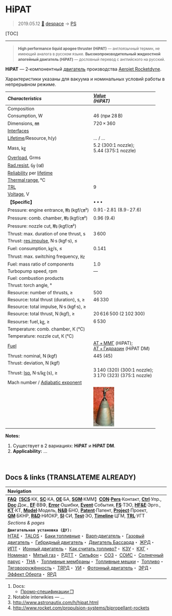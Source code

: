 # HiPAT
> 2019.05.12 [🚀](../index/index.md) [despace](index.md) → [PS](ps.md)

[TOC]

---

> <small>**High performance liquid apogee thruster (HiPAT)** — англоязычный термин, не имеющий аналога в русском языке. **Высокопроизводительный жидкостной апогейный двигатель (HiPAT)** — дословный перевод с английского на русский.</small>

**HiPAT** — 2‑компонентный [двигатель](ps.md) производства [Aerojet Rocketdyne](aerojet_rocketdyne.md).

Характеристики указаны для вакуума и номинальных условий работы в непрерывном режиме.

|*Characteristics*|*[Value](si.md)<br> (HiPAT)*|
|:--|:--|
|Composition| |
|Consumption, W|46 (при 28 В)|
|Dimensions, ㎜|720 × 360|
|[Interfaces](interface.md)| |
|[Lifetime](lifetime.md)/Resource, h(y)|… / …|
|Mass, ㎏|5.2 (300:1 nozzle);<br> 5.44 (375:1 nozzle)|
|[Overload](vibration.md), Grms| |
|[Rad.resist](ion_rad.md), ㏉ (㎭)| |
|[Reliability](qm.md) per [lifetime](lifetime.md)| |
|[Thermal range](tcs.md), ℃| |
|[TRL](trl.md)|9|
|[Voltage](voltage.md), V| |
|**【Specific】**|• • •|
|Pressure: engine entrance, ㎫ (kgf/㎝²)|0.91 ‑ 2.81 (8.9 ‑ 27.6)|
|Pressure: comb. chamber, ㎫ (kgf/㎝²)|0.96 (9.4)|
|Pressure: nozzle cut, ㎫ (kgf/㎝²)| |
|Thrust: max. duration of one thrust, s|3 600|
|Thrust: [res.impulse](ing.md), N·s (kgf·s), ≤| |
|Fuel: consumption, ㎏/s, ≤|0.141|
|Thrust: max. switching frequency, ㎐| |
|Fuel: mass ratio of components|1.0|
|Turbopump speed, rpm|—|
|Fuel: combustion products| |
|Thrust: torch angle, °| |
|Resource: number of thrusts, ≥|500|
|Resource: total thrust (duration), s, ≥|46 330|
|Resource: total impulse, N·s (kgf·s), ≥| |
|Resource: total thrust, N (kgf), ≥|20 616 500 (2 102 300)|
|Resourse: fuel, ㎏, ≥|6 530|
|Temperature: comb. chamber, К (℃)| |
|Temperature: nozzle cut, К (℃)| |
|[Fuel](fuel.md)|[АТ + ММГ](at_plus.md) (HiPAT);<br> [АТ + Гидразин](at_plus.md) (HiPAT DM)|
|Thrust: nominal, N (kgf)|445 (45)|
|Thrust: deviation, N (kgf)| |
|Thrust: [Isp](isp.md), N·s/㎏ (s), ≥|3 140 (320) (300:1 nozzle);<br> 3 170 (323) (375:1 nozzle)|
|Mach number / [Adiabatic exponent](heat_cr.md)| |
| |![](f/ps/h/hipat_pic1.png)|

**Notes:**

   1. Существует в 2 вариациях: **HiPAT** и **HiPAT DM**.
   1. **Applicability:** …



<p style="page-break-after:always"> </p>

## Docs & links (TRANSLATEME ALREADY)
|Navigation|
|:--|
|**[FAQ](faq.md)**【**[SCS](scs.md)**·КК, **[SC](sc.md)**·КА, **[OE](oe.md)**·БА, **[SGM](sgm.md)**·КММ】**[CON](contact.md)·[Pers](person.md)**·Контакт, **[Ctrl](control.md)**·Упр., **[Doc](doc.md)**·Док., **[EF](ef.md)**·ВВФ, **[Error](error.md)**·Ошибки, **[Event](event.md)**·События, **[FS](fs.md)**·ТЭО, **[HF&E](hfe.md)**·Эрго., **[KT](kt.md)**·КТ, **[Model](model.md)**·Модель, **[N&B](nnb.md)**·БНО, **[Patent](патент.md)**·Патент, **[Project](project.md)**·Проект, **[QM](qm.md)**·БКНР, **[R&D](rnd.md)**·НИОКР, **[SI](si.md)**·СИ, **[Test](test.md)**·ЭО, **[Timeline](timeline.md)**·ЦГМ, **[TRL](trl.md)**·УГТ|
|*Sections & pages*|
|**`Двигательная установка (ДУ):`**<br> [HTAE](htae.md)・ [TALOS](talos.md)・ [Баки топливные](fuel_tank.md)・ [Варп‑двигатель](warp_drive.md)・ [Газовый двигатель](cgt.md)・ [Гибридный двигатель](гбрд.md)・ [Двигатель Бассарда](bussard_ramjet.md)・ [ЖРД](lpr.md)・ [ИПТ](ing.md)・ [Ионный двигатель](иод.md)・ [Как считать топливо?](si.md)・ [КЗУ](cinu.md)・ [КХГ](cgs.md)・ [Номинал](nominal.md)・ [Мятый газ](exhsteam.md)・ [РДТТ](spr.md)・ [Сильфон](сильфон.md)・ [СОЗ](соз.md)・ [СОИС](соис.md)・ [Солнечный парус](солнечный_парус.md)・ [ТНА](turbopump.md)・ [Топливные мембраны](топливные_мембраны.md)・ [Топливные мешки](топливные_мешки.md)・ [Топливо](fuel.md)・ [Тяговооружённость](ttwr.md)・ [ТЯРД](тярд.md)・ [УИ](isp.md)・ [Фотонный двигатель](фотонный_двигатель.md)・ [ЭРД](epsp.md)・ [Эффект Оберта](oberth_eff.md)・ [ЯРД](ntr.md)|

   1. Docs:
      - [Промо‑спецификации ❐](f/ps/h/hipat_spec1.png)
   1. Notable interwikies — …
   1. <http://www.astronautix.com/h/hipat.html>
   1. <http://www.rocket.com/propulsion-systems/bipropellant-rockets>
